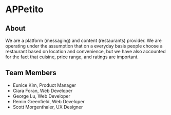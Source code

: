 # APPetito


## About
We are a platform (messaging) and content (restaurants) provider.
We are operating under the assumption that on a everyday basis people choose a restaurant based on location and convenience, but we have also accounted for the fact that cuisine, price range, and ratings are important.

## Team Members

- Eunice Kim, Product Manager
- Ciara Foran, Web Developer
- George Lu, Web Developer
- Remin Greenfield, Web Developer
- Scott Morgenthaler, UX Designer
